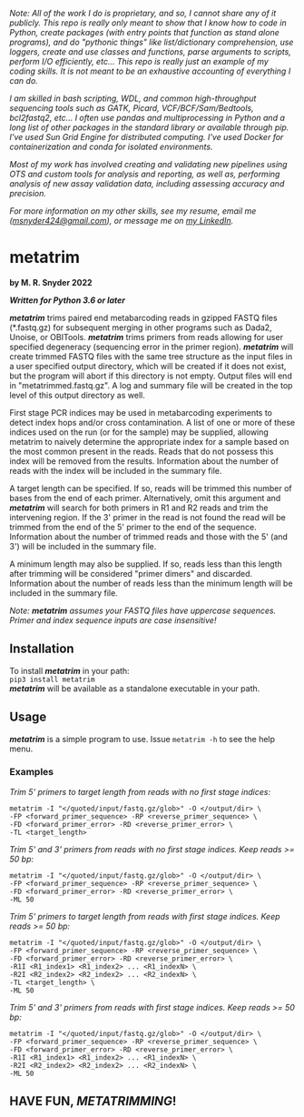 *Note: All of the work I do is proprietary, and so, I cannot share any of it publicly. This repo is really only meant to show that I know how to code in Python, create packages (with entry points that function as stand alone programs), and do "pythonic things" like list/dictionary comprehension, use loggers, create and use classes and functions, parse arguments to scripts, perform I/O efficiently, etc... This repo is really just an example of my coding skills. It is not meant to be an exhaustive accounting of everything I can do.*  
  
*I am skilled in bash scripting, WDL, and common high-throughput sequencing tools such as GATK, Picard, VCF/BCF/Sam/Bedtools, bcl2fastq2, etc... I often use pandas and multiprocessing in Python and a long list of other packages in the standard library or available through pip. I've used Sun Grid Engine for distributed computing. I've used Docker for containerization and conda for isolated environments.*  
  
*Most of my work has involved creating and validating new pipelines using OTS and custom tools for analysis and reporting, as well as, performing analysis of new assay validation data, including assessing accuracy and precision.*  
  
*For more information on my other skills, see my resume, email me (msnyder424@gmail.com), or message me on [my LinkedIn](https://www.linkedin.com/in/matt-snyder-phd-03779572/).*  
# metatrim

**by M. R. Snyder 2022**

***Written for Python 3.6 or later***

***metatrim*** trims paired end metabarcoding reads in gzipped FASTQ files (\*.fastq.gz) for subsequent merging in other programs such as Dada2, Unoise, or OBITools. ***metatrim*** trims primers from reads allowing for user specified degeneracy (sequencing error in the primer region). ***metatrim*** will create trimmed FASTQ files with the same tree structure as the input files in a user specified output directory, which will be created if it does not exist, but the program will abort if this directory is not empty. Output files will end in "metatrimmed.fastq.gz". A log and summary file will be created in the top level of this output directory as well.  
  
First stage PCR indices may be used in metabarcoding experiments to detect index hops and/or cross contamination. A list of one or more of these indices used on the run (or for the sample) may be supplied, allowing metatrim to naively determine the appropriate index for a sample based on the most common present in the reads. Reads that do not possess this index will be removed from the results. Information about the number of reads with the index will be included in the summary file.  
  
A target length can be specified. If so, reads will be trimmed this number of bases from the end of each primer. Alternatively, omit this argument and ***metatrim*** will search for both primers in R1 and R2 reads and trim the intervening region. If the 3' primer in the read is not found the read will be trimmed from the end of the 5' primer to the end of the sequence. Information about the number of trimmed reads and those with the 5' (and 3') will be included in the summary file.  
  
A minimum length may also be supplied. If so, reads less than this length after trimming will be considered "primer dimers" and discarded. Information about the number of reads less than the minimum length will be included in the summary file.  
  
*Note: **metatrim** assumes your FASTQ files have uppercase sequences. Primer and index sequence inputs are case insensitive!*
  
## Installation
To install ***metatrim*** in your path:  
`pip3 install metatrim`  
***metatrim*** will be available as a standalone executable in your path.  
  
## Usage
***metatrim*** is a simple program to use. Issue `metatrim -h` to see the help menu.  
  
### Examples
*Trim 5' primers to target length from reads with no first stage indices:*  
```
metatrim -I "</quoted/input/fastq.gz/glob>" -O </output/dir> \  
-FP <forward_primer_sequence> -RP <reverse_primer_sequence> \  
-FD <forward_primer_error> -RD <reverse_primer_error> \  
-TL <target_length>
```
  
*Trim 5' and 3' primers from reads with no first stage indices. Keep reads >= 50 bp:*  
```
metatrim -I "</quoted/input/fastq.gz/glob>" -O </output/dir> \  
-FP <forward_primer_sequence> -RP <reverse_primer_sequence> \  
-FD <forward_primer_error> -RD <reverse_primer_error> \  
-ML 50
```
  
*Trim 5' primers to target length from reads with first stage indices. Keep reads >= 50 bp:*  
```
metatrim -I "</quoted/input/fastq.gz/glob>" -O </output/dir> \  
-FP <forward_primer_sequence> -RP <reverse_primer_sequence> \  
-FD <forward_primer_error> -RD <reverse_primer_error> \  
-R1I <R1_index1> <R1_index2> ... <R1_indexN> \  
-R2I <R2_index2> <R2_index2> ... <R2_indexN> \  
-TL <target_length> \
-ML 50
```
  
*Trim 5' and 3' primers from reads with first stage indices. Keep reads >= 50 bp:*  
```
metatrim -I "</quoted/input/fastq.gz/glob>" -O </output/dir> \  
-FP <forward_primer_sequence> -RP <reverse_primer_sequence> \  
-FD <forward_primer_error> -RD <reverse_primer_error> \  
-R1I <R1_index1> <R1_index2> ... <R1_indexN> \  
-R2I <R2_index2> <R2_index2> ... <R2_indexN> \
-ML 50
```

## HAVE FUN, *METATRIMMING*!
